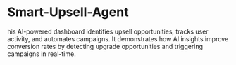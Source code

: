 # Smart-Upsell-Agent
his AI-powered dashboard identifies upsell opportunities, tracks user activity, and automates campaigns. It demonstrates how AI insights improve conversion rates by detecting upgrade opportunities and triggering campaigns in real-time.
